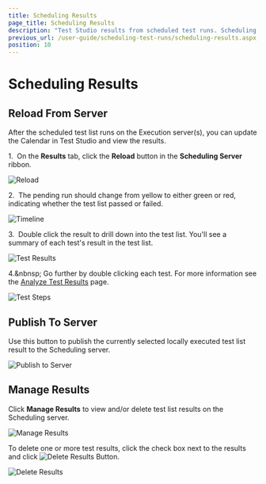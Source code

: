 ```yaml
---
title: Scheduling Results
page_title: Scheduling Results
description: "Test Studio results from scheduled test runs. Scheduling Results Scheduling calendar. "
previous_url: /user-guide/scheduling-test-runs/scheduling-results.aspx, /user-guide/scheduling-test-runs/scheduling-results
position: 10
---
```

# Scheduling Results

## Reload From Server

After the scheduled test list runs on the Execution server(s), you can update the Calendar in Test Studio and view the results.

1.&nbsp; On the **Results** tab, click the **Reload** button in the **Scheduling Server** ribbon.

![Reload][1]

2.&nbsp; The pending run should change from yellow to either green or red, indicating whether the test list passed or failed.

![Timeline][2]

3.&nbsp; Double click the result to drill down into the test list. You'll see a summary of each test's result in the test list.

![Test Results][3]

4.&nbnsp; Go further by double clicking each test. For more information see the <a href="/getting-started/test-results/analyze-test-results" target="_blank">Analyze Test Results</a> page.

![Test Steps][4]

## Publish To Server

Use this button to publish the currently selected locally executed test list result to the Scheduling server.

![Publish to Server][5]

## Manage Results

Click **Manage Results** to view and/or delete test list results on the Scheduling server.

![Manage Results][6]

To delete one or more test results, click the check box next to the results and click ![Delete Results Button][8].

![Delete Results][7]

[1]: /img/features/scheduling-test-runs/scheduling-results/fig1.png
[2]: /img/features/scheduling-test-runs/scheduling-results/fig2.png
[3]: /img/features/scheduling-test-runs/scheduling-results/fig3.png
[4]: /img/features/scheduling-test-runs/scheduling-results/fig4.png
[5]: /img/features/scheduling-test-runs/scheduling-results/fig5.png
[6]: /img/features/scheduling-test-runs/scheduling-results/fig6.png
[7]: /img/features/scheduling-test-runs/scheduling-results/fig7.png
[8]: /img/features/scheduling-test-runs/scheduling-results/fig8.png